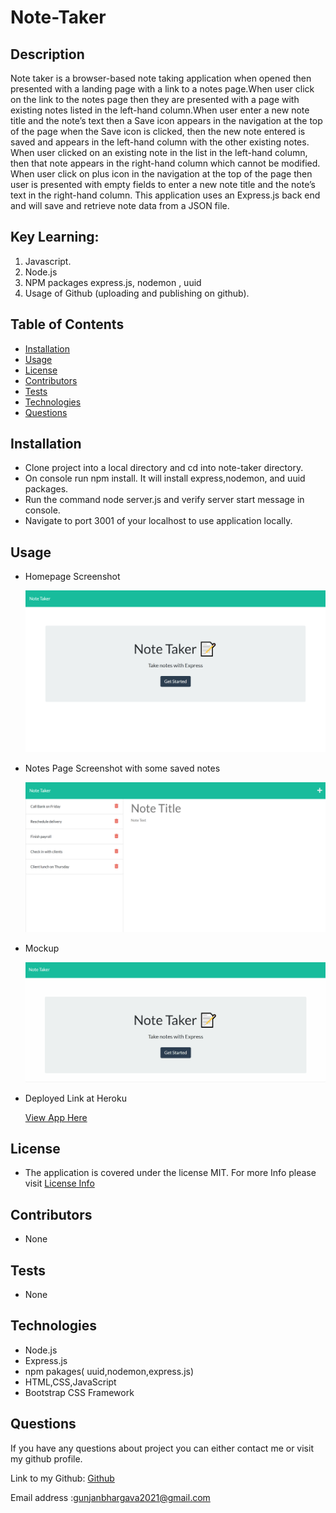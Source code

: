 # Note-Taker

## Description

Note taker is a browser-based note taking application when opened then presented with a landing page with a link to a notes page.When user click on the link to the notes page then they are presented with a page with existing notes listed in the left-hand column.When user enter a new note title and the note’s text then a Save icon appears in the navigation at the top of the page when the Save icon is clicked, then the new note entered is saved and appears in the left-hand column with the other existing notes.
When user clicked on an existing note in the list in the left-hand column, then that note appears in the right-hand column which cannot be modified. When user click on plus icon in the navigation at the top of the page then user is presented with empty fields to enter a new note title and the note’s text in the right-hand column.
This application uses an Express.js back end and will save and retrieve note data from a JSON file.

## Key Learning:

1. Javascript.
2. Node.js
3. NPM packages express.js, nodemon , uuid
4. Usage of Github (uploading and publishing on github).

## Table of Contents

- [Installation](#Installation)
- [Usage](#Usage)
- [License](#License)
- [Contributors](#Contributors)
- [Tests](#Tests)
- [Technologies](#Technologies)
- [Questions](#Questions)

## Installation

- Clone project into a local directory and cd into note-taker directory.
- On console run npm install. It will install express,nodemon, and uuid packages.
- Run the command node server.js and verify server start message in console.
- Navigate to port 3001 of your localhost to use application locally.

## Usage

- Homepage Screenshot

  ![CLI](./images/homepage.png)

- Notes Page Screenshot with some saved notes

  ![CLI](./images/notepage.png)

- Mockup

  ![mockup](./images/Notetaker.gif)

- Deployed Link at Heroku

  [View App Here](https://agile-beyond-18161.herokuapp.com/)

## License

- The application is covered under the license MIT. For more Info please visit [License Info](https://opensource.org/licenses/MIT)

## Contributors

- None

## Tests

- None

## Technologies

- Node.js
- Express.js
- npm pakages( uuid,nodemon,express.js)
- HTML,CSS,JavaScript
- Bootstrap CSS Framework

## Questions

If you have any questions about project you can either contact me or visit my github profile.

Link to my Github: [Github](https://github.com/gunjanb)

Email address :[gunjanbhargava2021@gmail.com](mailto:gunjanbhargava2021@gmail.com)
